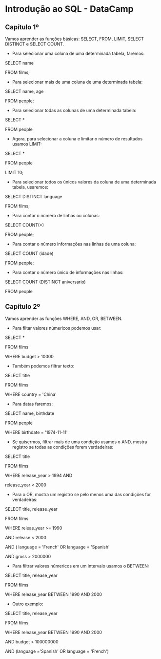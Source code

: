 # Introdução ao SQL - DataCamp

## Capítulo 1º

Vamos aprender as funções básicas: SELECT, FROM, LIMIT, SELECT DISTINCT e SELECT COUNT.

- Para selecionar uma coluna de uma determinada tabela, faremos:

SELECT name

FROM films;

- Para selecionar mais de uma coluna de uma determinada tabela:

SELECT name, age

FROM  people;

- Para selecionar todas as colunas de uma determinada tabela: 

SELECT *

FROM people

- Agora, para selecionar a coluna e limitar o número de resultados usamos LIMIT:

SELECT *

FROM people

LIMIT 10;

- Para selecionar todos os únicos valores da coluna de uma determinada tabela, usaremos:

SELECT DISTINCT language

FROM films;

- Para contar o número de linhas ou colunas:

SELECT COUNT(*) 

FROM people;

- Para contar o número informações nas linhas de uma coluna:

SELECT COUNT (idade)

FROM people;

- Para contar o número único de informações nas linhas:

SELECT COUNT (DISTINCT aniversario)

FROM people

## Capítulo 2º

Vamos aprender as funções WHERE, AND, OR, BETWEEN.

- Para filtar valores númericos podemos usar:

SELECT *

FROM films

WHERE budget > 10000

- Também podemos filtrar texto:

SELECT title

FROM films

WHERE country = 'China'

- Para datas faremos:

SELECT name, birthdate

FROM people

WHERE birthdate = '1974-11-11'

- Se quisermos, filtrar mais de uma condição usamos o AND, mostra registro se todas as condições forem verdadeiras:

SELECT title

FROM films

WHERE release_year > 1994 AND 

release_year < 2000

- Para o OR, mostra um registro se pelo menos uma das condições for verdadeiras:

SELECT title, release_year

FROM films

WHERE releas_year >= 1990 

AND release < 2000

AND ( language = 'French' OR language = 'Spanish'

AND gross > 2000000

- Para filtrar valores númericos em um intervalo usamos o BETWEEN:

SELECT title, release_year

FROM films

WHERE release_year BETWEEN 1990 AND 2000

- Outro exemplo:

SELECT title, release_year

FROM films

WHERE release_year BETWEEN 1990 AND 2000

AND budget > 100000000

AND (language ='Spanish' OR language = 'French')



